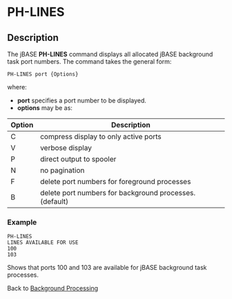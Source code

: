 # PH-LINES

<PageHeader />

## Description

The jBASE **PH-LINES** command displays all allocated jBASE background task port numbers. The command takes the general form:

```
PH-LINES port {Options}
```

where:

- **port** specifies a port number to be displayed.
- **options** may be as:

| Option | Description |
| --- | --- |
| C | compress display to only active ports |
| V | verbose display |
| P | direct output to spooler |
| N | no pagination |
| F | delete port numbers for foreground processes |
| B | delete port numbers for background processes. (default) |

### Example

```
PH-LINES
LINES AVAILABLE FOR USE
100
103
```

Shows that ports 100 and 103 are available for jBASE background task processes.

Back to [Background Processing](./../README.md)
